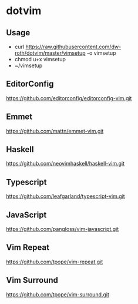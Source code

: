 # dotvim

## Usage
  * curl https://raw.githubusercontent.com/dw-roth/dotvim/master/vimsetup -o vimsetup
  * chmod u+x vimsetup
  * ~/vimsetup

## EditorConfig
https://github.com/editorconfig/editorconfig-vim.git

## Emmet
https://github.com/mattn/emmet-vim.git

## Haskell
https://github.com/neovimhaskell/haskell-vim.git

## Typescript
https://github.com/leafgarland/typescript-vim.git

## JavaScript
https://github.com/pangloss/vim-javascript.git

## Vim Repeat
https://github.com/tpope/vim-repeat.git

## Vim Surround
https://github.com/tpope/vim-surround.git


